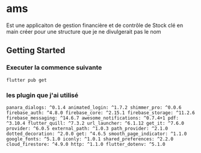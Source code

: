 # ams

Est une applicaiton de gestion financière et de contrôle de Stock 
clé en main créer pour une structure que je ne divulgerait pas le nom

## Getting Started
### Executer la commence suivante
```
flutter pub get 
```
### les plugin que j'ai utilisé
``
  panara_dialogs: ^0.1.4
  animated_login: ^1.7.2
  shimmer_pro: ^0.0.6
  firebase_auth: ^4.8.0
  firebase_core: ^2.15.1
  firebase_storage: ^11.2.6
  firebase_messaging: ^14.6.7
  awesome_notifications: ^0.7.4+1
  pdf: ^3.10.4
  flutter_quill: ^7.3.2
  url_launcher: ^6.1.12
  get_it: ^7.6.0
  provider: ^6.0.5
  external_path: ^1.0.3
  path_provider: ^2.1.0
  dotted_decoration: ^2.0.0
  get: ^4.6.5
  smooth_page_indicator: ^1.1.0
  google_fonts: ^5.1.0
  iconly: ^1.0.1
  shared_preferences: ^2.2.0
  cloud_firestore: ^4.9.0
  http: ^1.1.0
  flutter_dotenv: ^5.1.0
``
  


